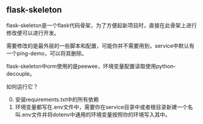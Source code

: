 ﻿flask-skeleton
--------------

flask-skeleton是一个flask代码骨架，为了方便起新项目时，直接在此骨架上进行修改便可以进行开发。

需要修改的是最外层的一些脚本和配置，可能你并不需要用到，service中默认有一个ping-demo，可以将其删除。

flask-skeleton中orm使用的是peewee，环境变量配置读取使用python-decouple。

如何运行它？

0. 安装requirements.txt中的所有依赖
1. 环境变量都写在.env文件中，需要你在service目录中或者根目录新建一个名叫.env文件并将dotenv中通用的环境变量按照你的环境写入其中。

